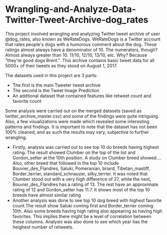 # Wrangling-and-Analyze-Data-Twitter-Tweet-Archive-dog_rates

This project involved wrangling and analyzing Twitter tweet archive of user @dog_rates, also known as WeRateDogs. WeRateDogs is a Twitter account that rates people's dogs with a humorous comment about the dog. These ratings almost always have a denominator of 10. The numerators, though? Almost always greater than 10. 11/10, 12/10, 13/10, etc. Why? Because "they're good dogs Brent.". This archive contains basic tweet data for all 5000+ of their tweets as they stood on August 1, 2017.

The datasets used in this project are 3 parts:

- The first is the main Tweeter tweet archive
- The second is the Tweet Image Prediction
- An addtional dataset that contained features like retweet count and favorite count

Some analysis were carried out on the merged datasets (saved as twitter_archive_master.csv) and some of the findings were quite intriguing. Also, a few visualizations were made which revealed some interesting patterns and findings. It is important to note that the dataset has not been 100% cleaned, and as such the results may vary, subjective to further wrangling.

- Firstly, analysis was carried out to see top 10 do breeds having highest rating. The result showed Clumber on the top of the list and Gordon_setter at the 10th position. A study on Clumber breed showed.... Also, other breed that followed in the top 10 include Bouvier_des_Flandres, Saluki, Pomeranian, briard, Tibetan_mastiff, Border_terrier, standard_schnauzer, silky_terrier. It was noted that Clumber stood out with a very high difference of 27, while the next, Bouvier_des_Flandres has a rating of 13. The rest have an approximate rating of 12 and Gordon_setter has 11.7. It shows most of the top 10 breeds have almost similar rating
- Another analysis was done to see top 10 dog breed with highest favorite count.The result show Saluki coming first and Border_terrier coming 10th. Also some breeds having high rating also appearing as having high favorites. This implies there might be a level of correlation between these columns.
Analysis was also done to see which year has the heighest number of retweets.
